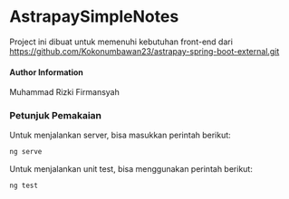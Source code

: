 # AstrapaySimpleNotes
Project ini dibuat untuk memenuhi kebutuhan front-end dari https://github.com/Kokonumbawan23/astrapay-spring-boot-external.git

#### Author Information
Muhammad Rizki Firmansyah

### Petunjuk Pemakaian

Untuk menjalankan server, bisa masukkan perintah berikut:

```bash
ng serve
```

Untuk menjalankan unit test, bisa menggunakan perintah berikut:

```bash
ng test
```

